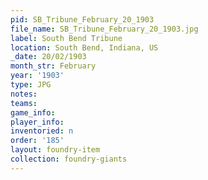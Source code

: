 ```yaml
---
pid: SB_Tribune_February_20_1903
file_name: SB_Tribune_February_20_1903.jpg
label: South Bend Tribune
location: South Bend, Indiana, US
_date: 20/02/1903
month_str: February
year: '1903'
type: JPG
notes: 
teams: 
game_info: 
player_info: 
inventoried: n
order: '185'
layout: foundry-item
collection: foundry-giants
---
```

